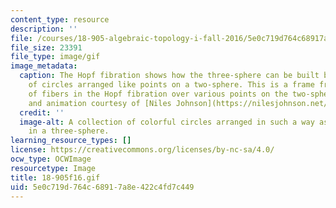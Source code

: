 ```yaml
---
content_type: resource
description: ''
file: /courses/18-905-algebraic-topology-i-fall-2016/5e0c719d764c68917a8e422c4fd7c449_18-905f16.gif
file_size: 23391
file_type: image/gif
image_metadata:
  caption: The Hopf fibration shows how the three-sphere can be built by a collection
    of circles arranged like points on a two-sphere. This is a frame from [an animation](https://youtu.be/AKotMPGFJYk)
    of fibers in the Hopf fibration over various points on the two-sphere. (Image
    and animation courtesy of [Niles Johnson](https://nilesjohnson.net/hopf.html).
  credit: ''
  image-alt: A collection of colorful circles arranged in such a way as they result
    in a three-sphere.
learning_resource_types: []
license: https://creativecommons.org/licenses/by-nc-sa/4.0/
ocw_type: OCWImage
resourcetype: Image
title: 18-905f16.gif
uid: 5e0c719d-764c-6891-7a8e-422c4fd7c449
---
```


